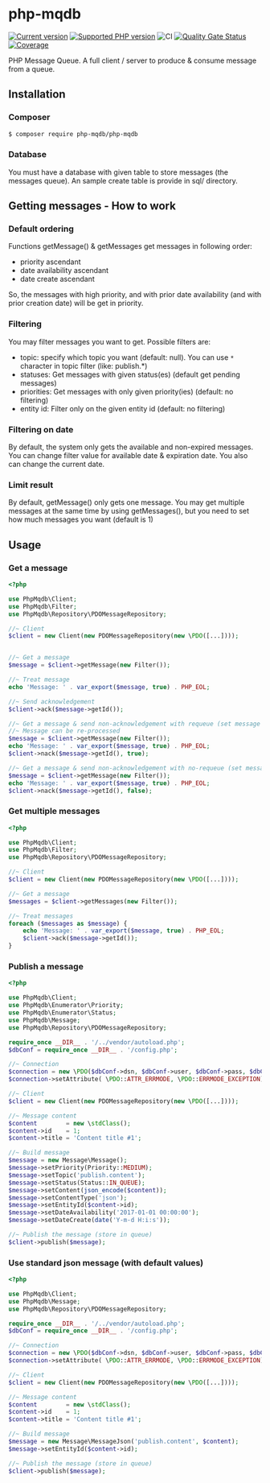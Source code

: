 # php-mqdb

[![Current version](https://img.shields.io/packagist/v/php-mqdb/php-mqdb.svg?logo=composer)](https://packagist.org/packages/php-mqdb/php-mqdb)
[![Supported PHP version](https://img.shields.io/static/v1?logo=php&label=PHP&message=7.4.*|8.1.*&color=777bb4)](https://packagist.org/packages/php-mqdb/php-mqdb)
![CI](https://github.com/php-mqdb/php-mqdb/workflows/CI/badge.svg)
[![Quality Gate Status](https://sonarcloud.io/api/project_badges/measure?project=php-mqdb_php-mqdb&metric=alert_status)](https://sonarcloud.io/dashboard?id=php-mqdb_php-mqdb)
[![Coverage](https://sonarcloud.io/api/project_badges/measure?project=php-mqdb_php-mqdb&metric=coverage)](https://sonarcloud.io/dashboard?id=php-mqdb_php-mqdb)

PHP Message Queue. A full client / server to produce &amp; consume message from a queue.

## Installation
### Composer

```bash
$ composer require php-mqdb/php-mqdb
```

### Database
You must have a database with given table to store messages (the messages queue).
An sample create table is provide in sql/ directory.


## Getting messages - How to work
### Default ordering
Functions getMessage() & getMessages get messages in following order:
 - priority ascendant
 - date availability ascendant
 - date create ascendant

So, the messages with high priority, and with prior date availability (and with prior creation date)
will be get in priority.

### Filtering
You may filter messages you want to get. Possible filters are:
 - topic:  specify which topic you want (default: null). You can use `*` character in topic filter (like: publish.*)
 - statuses: Get messages with given status(es) (default get pending messages)
 - priorities: Get messages with only given priority(ies) (default: no filtering)
 - entity id: Filter only on the given entity id (default: no filtering)

### Filtering on date
By default, the system only gets the available and non-expired messages.
You can change filter value for available date & expiration date. You also can change the current date.

### Limit result
By default, getMessage() only gets one message.
You may get multiple messages at the same time by using getMessages(), but you need to set how much messages you want (default is 1)


## Usage
### Get a message

```php
<?php

use PhpMqdb\Client;
use PhpMqdb\Filter;
use PhpMqdb\Repository\PDOMessageRepository;

//~ Client
$client = new Client(new PDOMessageRepository(new \PDO([...])));


//~ Get a message
$message = $client->getMessage(new Filter());

//~ Treat message
echo 'Message: ' . var_export($message, true) . PHP_EOL;

//~ Send acknowledgement
$client->ack($message->getId());

//~ Get a message & send non-acknowledgement with requeue (set message status to "in queue")
//~ Message can be re-processed
$message = $client->getMessage(new Filter());
echo 'Message: ' . var_export($message, true) . PHP_EOL;
$client->nack($message->getId(), true);

//~ Get a message & send non-acknowledgement with no-requeue (set message status to "non-acknowledgement received")
$message = $client->getMessage(new Filter());
echo 'Message: ' . var_export($message, true) . PHP_EOL;
$client->nack($message->getId(), false);
```


### Get multiple messages

```php
<?php

use PhpMqdb\Client;
use PhpMqdb\Filter;
use PhpMqdb\Repository\PDOMessageRepository;

//~ Client
$client = new Client(new PDOMessageRepository(new \PDO([...])));

//~ Get a message
$messages = $client->getMessages(new Filter());

//~ Treat messages
foreach ($messages as $message) {
    echo 'Message: ' . var_export($message, true) . PHP_EOL;
    $client->ack($message->getId());
}
```


### Publish a message

```php
<?php

use PhpMqdb\Client;
use PhpMqdb\Enumerator\Priority;
use PhpMqdb\Enumerator\Status;
use PhpMqdb\Message;
use PhpMqdb\Repository\PDOMessageRepository;

require_once __DIR__ . '/../vendor/autoload.php';
$dbConf = require_once __DIR__ . '/config.php';

//~ Connection
$connection = new \PDO($dbConf->dsn, $dbConf->user, $dbConf->pass, $dbConf->opts);
$connection->setAttribute( \PDO::ATTR_ERRMODE, \PDO::ERRMODE_EXCEPTION);

//~ Client
$client = new Client(new PDOMessageRepository(new \PDO([...])));

//~ Message content
$content        = new \stdClass();
$content->id    = 1;
$content->title = 'Content title #1';

//~ Build message
$message = new Message\Message();
$message->setPriority(Priority::MEDIUM);
$message->setTopic('publish.content');
$message->setStatus(Status::IN_QUEUE);
$message->setContent(json_encode($content));
$message->setContentType('json');
$message->setEntityId($content->id);
$message->setDateAvailability('2017-01-01 00:00:00');
$message->setDateCreate(date('Y-m-d H:i:s'));

//~ Publish the message (store in queue)
$client->publish($message);
```

### Use standard json message (with default values)

```php
<?php

use PhpMqdb\Client;
use PhpMqdb\Message;
use PhpMqdb\Repository\PDOMessageRepository;

require_once __DIR__ . '/../vendor/autoload.php';
$dbConf = require_once __DIR__ . '/config.php';

//~ Connection
$connection = new \PDO($dbConf->dsn, $dbConf->user, $dbConf->pass, $dbConf->opts);
$connection->setAttribute( \PDO::ATTR_ERRMODE, \PDO::ERRMODE_EXCEPTION);

//~ Client
$client = new Client(new PDOMessageRepository(new \PDO([...])));

//~ Message content
$content        = new \stdClass();
$content->id    = 1;
$content->title = 'Content title #1';

//~ Build message
$message = new Message\MessageJson('publish.content', $content);
$message->setEntityId($content->id);

//~ Publish the message (store in queue)
$client->publish($message);
```

